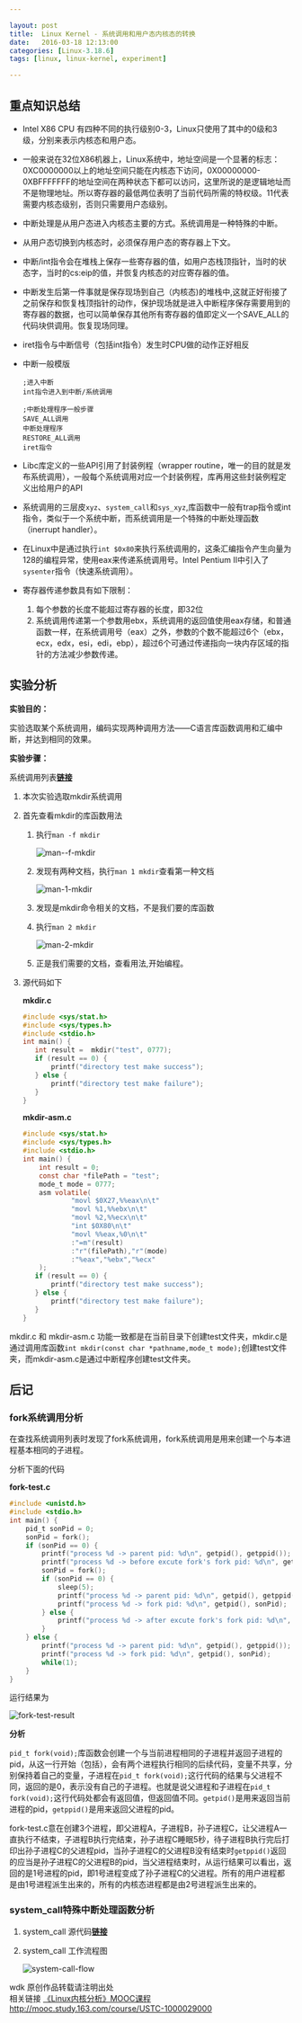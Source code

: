 ```yaml
---

layout: post
title:  Linux Kernel - 系统调用和用户态内核态的转换
date:   2016-03-18 12:13:00
categories: [Linux-3.18.6]
tags: [linux, linux-kernel, experiment]

---
```


## 重点知识总结
- Intel X86 CPU 有四种不同的执行级别0-3，Linux只使用了其中的0级和3级，分别来表示内核态和用户态。
- 一般来说在32位X86机器上，Linux系统中，地址空间是一个显著的标志：0XC0000000以上的地址空间只能在内核态下访问，0X00000000-0XBFFFFFFF的地址空间在两种状态下都可以访问，这里所说的是逻辑地址而不是物理地址。所以寄存器的最低两位表明了当前代码所需的特权级。11代表需要内核态级别，否则只需要用户态级别。
- 中断处理是从用户态进入内核态主要的方式。系统调用是一种特殊的中断。
- 从用户态切换到内核态时，必须保存用户态的寄存器上下文。
- 中断/int指令会在堆栈上保存一些寄存器的值，如用户态栈顶指针，当时的状态字，当时的cs:eip的值，并恢复内核态的对应寄存器的值。
- 中断发生后第一件事就是保存现场到自己（内核态)的堆栈中,这就正好衔接了之前保存和恢复栈顶指针的动作，保护现场就是进入中断程序保存需要用到的寄存器的数据，也可以简单保存其他所有寄存器的值即定义一个SAVE_ALL的代码块供调用。恢复现场同理。
- iret指令与中断信号（包括int指令）发生时CPU做的动作正好相反
- 中断一般模版

    ~~~
    ;进入中断
    int指令进入到中断/系统调用
    ~~~

    ~~~
    ;中断处理程序一般步骤
    SAVE_ALL调用
    中断处理程序
    RESTORE_ALL调用
    iret指令
    ~~~

- Libc库定义的一些API引用了封装例程（wrapper routine，唯一的目的就是发布系统调用），一般每个系统调用对应一个封装例程，库再用这些封装例程定义出给用户的API
- 系统调用的三层皮`xyz`、`system_call`和`sys_xyz`,库函数中一般有trap指令或int指令，类似于一个系统中断，而系统调用是一个特殊的中断处理函数（inerrupt handler）。
- 在Linux中是通过执行`int $0x80`来执行系统调用的，这条汇编指令产生向量为128的编程异常，使用eax来传递系统调用号。Intel Pentium II中引入了`sysenter`指令（快速系统调用）。
- 寄存器传递参数具有如下限制：
    1. 每个参数的长度不能超过寄存器的长度，即32位
    2. 系统调用传递第一个参数用ebx，系统调用的返回值使用eax存储，和普通函数一样，在系统调用号（eax）之外，参数的个数不能超过6个（ebx，ecx，edx，esi，edi，ebp），超过6个可通过传递指向一块内存区域的指针的方法减少参数传递。

## 实验分析

**实验目的：**

实验选取某个系统调用，编码实现两种调用方法——C语言库函数调用和汇编中断，并达到相同的效果。

**实验步骤：**

系统调用列表[**链接**][1]

1. 本次实验选取mkdir系统调用
2. 首先查看mkdir的库函数用法
    1. 执行`man -f mkdir`

        ![man--f-mkdir][2]
    2. 发现有两种文档，执行`man 1 mkdir`查看第一种文档

        ![man-1-mkdir][3]
    3. 发现是mkdir命令相关的文档，不是我们要的库函数
    4. 执行`man 2 mkdir`

        ![man-2-mkdir][4]
    5. 正是我们需要的文档，查看用法,开始编程。
3. 源代码如下

    **mkdir.c**

    ~~~c
    #include <sys/stat.h>
    #include <sys/types.h>
    #include <stdio.h>
    int main() {
       int result =  mkdir("test", 0777);
       if (result == 0) {
           printf("directory test make success");
       } else {
           printf("directory test make failure");
       }
    }
    ~~~

    **mkdir-asm.c**

    ~~~c
    #include <sys/stat.h>
    #include <sys/types.h>
    #include <stdio.h>
    int main() {
        int result = 0;
        const char *filePath = "test";
        mode_t mode = 0777;
        asm volatile(
                "movl $0X27,%%eax\n\t"
                "movl %1,%%ebx\n\t"
                "movl %2,%%ecx\n\t"
                "int $0X80\n\t"
                "movl %%eax,%0\n\t"
                :"=m"(result)
                :"r"(filePath),"r"(mode)
                :"%eax","%ebx","%ecx"
        );
       if (result == 0) {
           printf("directory test make success");
       } else {
           printf("directory test make failure");
       }
    }
    ~~~
mkdir.c 和 mkdir-asm.c 功能一致都是在当前目录下创建test文件夹，mkdir.c是通过调用库函数`int mkdir(const char *pathname,mode_t mode);`创建test文件夹，而mkdir-asm.c是通过中断程序创建test文件夹。

## 后记
### fork系统调用分析
在查找系统调用列表时发现了fork系统调用，fork系统调用是用来创建一个与本进程基本相同的子进程。

分析下面的代码

**fork-test.c**

~~~c
#include <unistd.h>
#include <stdio.h>
int main() {
    pid_t sonPid = 0;
    sonPid = fork();
    if (sonPid == 0) {
        printf("process %d -> parent pid: %d\n", getpid(), getppid());
        printf("process %d -> before excute fork's fork pid: %d\n", getpid(), sonPid);
        sonPid = fork();
        if (sonPid == 0) {
            sleep(5);
            printf("process %d -> parent pid: %d\n", getpid(), getppid());
            printf("process %d -> fork pid: %d\n", getpid(), sonPid);
        } else {
            printf("process %d -> after excute fork's fork pid: %d\n", getpid(), sonPid);
        }
    } else {
        printf("process %d -> parent pid: %d\n", getpid(), getppid());
        printf("process %d -> fork pid: %d\n", getpid(), sonPid);
        while(1);
    }
}
~~~

运行结果为

![fork-test-result][5]

**分析**

`pid_t fork(void);`库函数会创建一个与当前进程相同的子进程并返回子进程的pid，从这一行开始（包括），会有两个进程执行相同的后续代码，变量不共享，分别保持着自己的变量，子进程在`pid_t fork(void);`这行代码的结果与父进程不同，返回的是0，表示没有自己的子进程。也就是说父进程和子进程在`pid_t fork(void);`这行代码处都会有返回值，但返回值不同。`getpid()`是用来返回当前进程的pid，`getppid()`是用来返回父进程的pid。

fork-test.c意在创建3个进程，即父进程A，子进程B，孙子进程C，让父进程A一直执行不结束，子进程B执行完结束，孙子进程C睡眠5秒，待子进程B执行完后打印出孙子进程C的父进程pid，当孙子进程C的父进程B没有结束时`getppid()`返回的应当是孙子进程C的父进程B的pid，当父进程结束时，从运行结果可以看出，返回的是1号进程的pid，即1号进程变成了孙子进程C的父进程。所有的用户进程都是由1号进程派生出来的，所有的内核态进程都是由2号进程派生出来的。

### system_call特殊中断处理函数分析
1. system_call 源代码[**链接**][7]
1. system_call 工作流程图

    ![system-call-flow][8]

wdk 原创作品转载请注明出处  
相关链接 [《Linux内核分析》MOOC课程http://mooc.study.163.com/course/USTC-1000029000][6]

[1]: http://codelab.shiyanlou.com/xref/linux-3.18.6/arch/x86/syscalls/syscall_32.tbl
[2]: /mark/assets/images/2016-03-18-linux-kernel-system-call/man--f-mkdir.png
[3]: /mark/assets/images/2016-03-18-linux-kernel-system-call/man-1-mkdir.png
[4]: /mark/assets/images/2016-03-18-linux-kernel-system-call/man-2-mkdir.png
[5]: /mark/assets/images/2016-03-18-linux-kernel-system-call/fork-test-result.png
[6]: http://mooc.study.163.com/course/USTC-1000029000
[7]: http://codelab.shiyanlou.com/xref/linux-3.18.6/arch/x86/kernel/entry_32.S#490
[8]: /mark/assets/images/2016-03-18-linux-kernel-system-call/system-call-flow.png
